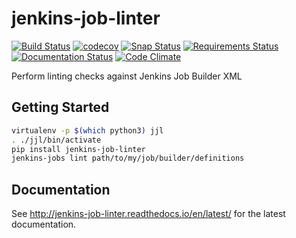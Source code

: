 # jenkins-job-linter

[![Build Status](https://travis-ci.org/OddBloke/jenkins-job-linter.svg?branch=master)](https://travis-ci.org/OddBloke/jenkins-job-linter)
[![codecov](https://codecov.io/gh/OddBloke/jenkins-job-linter/branch/master/graph/badge.svg)](https://codecov.io/gh/OddBloke/jenkins-job-linter)
[![Snap Status](https://build.snapcraft.io/badge/OddBloke/jenkins-job-linter.svg)](https://build.snapcraft.io/user/OddBloke/jenkins-job-linter)
[![Requirements Status](https://requires.io/github/OddBloke/jenkins-job-linter/requirements.svg?branch=master)](https://requires.io/github/OddBloke/jenkins-job-linter/requirements/?branch=master)
[![Documentation Status](https://readthedocs.org/projects/jenkins-job-linter/badge/?version=latest)](http://jenkins-job-linter.readthedocs.io/en/latest/?badge=latest)
[![Code Climate](https://codeclimate.com/github/OddBloke/jenkins-job-linter/badges/gpa.svg)](https://codeclimate.com/github/OddBloke/jenkins-job-linter)

Perform linting checks against Jenkins Job Builder XML

## Getting Started

```sh
virtualenv -p $(which python3) jjl
. ./jjl/bin/activate
pip install jenkins-job-linter
jenkins-jobs lint path/to/my/job/builder/definitions
```

## Documentation

See http://jenkins-job-linter.readthedocs.io/en/latest/ for the latest documentation.
